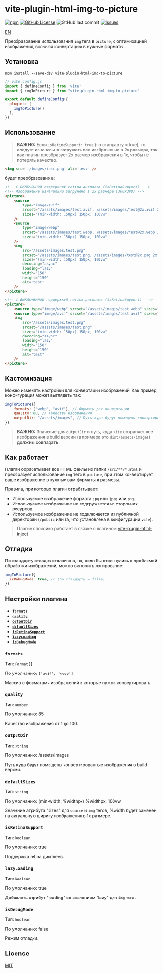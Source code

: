 # vite-plugin-html-img-to-picture

[![npm](https://img.shields.io/npm/dt/vite-plugin-html-img-to-picture?style=for-the-badge)](https://www.npmjs.com/package/vite-plugin-html-img-to-picture)
[![GitHub License](https://img.shields.io/github/license/atrocityz/vite-plugin-html-img-to-picture?style=for-the-badge)](https://github.com/atrocityz/vite-plugin-html-img-to-picture/blob/main/LICENSE)
![GitHub last commit](https://img.shields.io/github/last-commit/atrocityz/vite-plugin-html-img-to-picture?style=for-the-badge)
[![Issues](https://img.shields.io/github/issues/atrocityz/vite-plugin-html-img-to-picture?style=for-the-badge)](https://github.com/atrocityz/vite-plugin-html-img-to-picture/issues)

[EN](./README.md)

Преобразование использования `img` тега в `picture`, с оптимизацией изображения, включая конвертацию в нужные форматы. 

## Установка
```console
npm install --save-dev vite-plugin-html-img-to-picture
```

```js
// vite.config.js
import { defineConfig } from 'vite'
import { imgToPicture } from "vite-plugin-html-img-to-picture"

export default defineConfig({
  plugins: [
    imgToPicture()
  ],
})
```

## Использование

> **ВАЖНО:** Если `isRetinaSupport: true` (по стандарту = true), то следует изначально загружать все изображения в 2x размере, так как плагин преобразует 2x размер изображения в 1x, чтобы не потерять качество.

```html
<img src="./images/test.png" alt="test" />
```

будет преобразовано в:

```html
<!-- С ВКЛЮЧЕННОЙ поддержкой retina дисплеев (isRetinaSupport)  -->
<!-- Изображение изначально загружено в 2x размере (300x300) -->
<picture>
    <source
        type="image/avif"
        srcset="/assets/images/test.avif, /assets/images/test@2x.avif 2x"
        sizes="(min-width: 150px) 150px, 100vw"
    />
    <source
        type="image/webp"
        srcset="/assets/images/test.webp, /assets/images/test@2x.webp 2x"
        sizes="(min-width: 150px) 150px, 100vw"
    />
    <img
        src="/assets/images/test.png"
        srcset="/assets/images/test.png, /assets/images/test@2x.png 2x"
        sizes="(min-width: 150px) 150px, 100vw"
        decoding="async"
        loading="lazy"
        width="150"
        height="150"
        alt="test"
    />
</picture>
```

```html
<!-- С ВЫКЛЮЧЕННОЙ поддержкой retina дисплеев (isRetinaSupport)  -->
<picture>
    <source type="image/webp" srcset="/assets/images/test.webp" sizes="(min-width: 150px) 150px, 100vw" />
    <source type="image/avif" srcset="/assets/images/test.avif" sizes="(min-width: 150px) 150px, 100vw" />
    <img
        src="/assets/images/test.png"
        srcset="/assets/images/test.png"
        sizes="(min-width: 150px) 150px, 100vw"
        decoding="async"
        loading="lazy"
        width="150"
        height="150"
        alt="test"
    />
</picture>
```

## Кастомизация

Можно изменять настройки для конвертации изображений.
Как пример, конфигурация может выглядеть так:

```js
imgToPicture({
    formats: ["webp", "avif"], // Форматы для конвертации
    quality: 80, // Качество изображения
    outputDir: "/assets/images", // Путь куда будут помещены конвертированные изображения в build версии
})
```

> **ВАЖНО:** Значение для `outputDir` и путь, куда `vite` сохраняет все изображения в build версии (в примере это `dist/assets/images`) **должны совпадать**.

## Как работает
Плагин обрабатывает все HTML файлы из папки `/src/**/*.html` и преобразует использование `img` тега в `picture`, при этом конвертирует ваше изображение в нужные вам форматы и размеры.

Правила, при которых плагин отрабатывает:
- Используемое изображение формата `jpg` или `jpeg` или `png`.
- Используемое изображение не подгружается из сторонних ресурсов.
- Используемое изображение не подключается из публичной директории (`/public` или та, что установлена в конфигурации `vite`).

> Плагин спокойно работает в связке с плагином [vite-plugin-html-inject](https://www.npmjs.com/package/vite-plugin-html-inject)

## Отладка

По стандарту отладка отключена, но, если Вы столкнулись с проблемой обработки изображений, можно включить логирование:

```js
imgToPicture({
  isDebugMode: true, // (по стандарту = false)
})
```

## Настройки плагина

- **[`formats`](#formats)**
- **[`quality`](#quality)**
- **[`outputDir`](#outputdir)**
- **[`defaultSizes`](#defaultsizes)**
- **[`isRetinaSupport`](#isretinasupport)**
- **[`lazyLoading`](#lazyloading)**
- **[`isDebugMode`](#isdebugmode)**

### `formats`

Тип: `Format[]`

По умолчанию: `['avif', 'webp']`

Массив с форматами изображений в которые нужно конвертировать.

### `quality`

Тип: `number`

По умолчанию: 85

Качество изображения от 1 до 100.

### `outputDir`

Тип: `string`

По умолчанию: /assets/images

Путь куда будут помещены конвертированные изображения в build версии.

### `defaultSizes`

Тип: `string`

По умолчанию: (min-width: %widthpx) %widthpx, 100vw

Значение атрибута "sizes" для `source` и `img` тегов, %width будет заменен на актуальную ширину изображения в 1x размере.

### `isRetinaSupport`

Тип: `boolean`

По умолчанию: true

Поддержка retina дисплеев.

### `lazyLoading`

Тип: `boolean`

По умолчанию: true

Добавлять атрибут "loading" со значением "lazy" для `img` тега.


### `isDebugMode`

Тип: `boolean`

По умолчанию: false

Режим отладки.

## License

[MIT](./LICENSE)